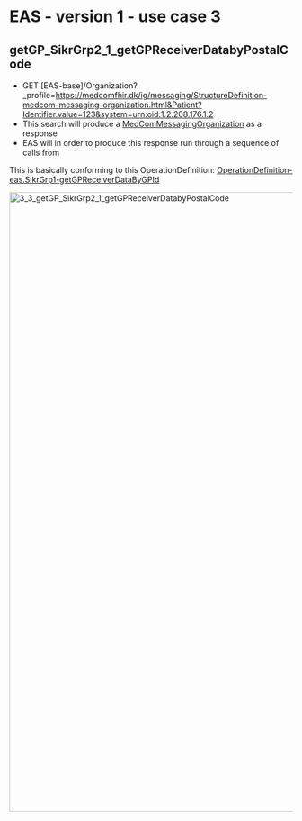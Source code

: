 # EAS - version 1 - use case 3

## getGP_SikrGrp2_1_getGPReceiverDatabyPostalCode

- GET [EAS-base]/Organization?_profile=https://medcomfhir.dk/ig/messaging/StructureDefinition-medcom-messaging-organization.html&Patient?Identifier.value=123&system=urn:oid:1.2.208.176.1.2
- This search will produce a <a href="https://medcomfhir.dk/ig/messaging/StructureDefinition-medcom-messaging-organization.html" target="_blank">MedComMessagingOrganization</a> as a response
- EAS will in order to produce this response run through a sequence of calls from 

This is basically conforming to this OperationDefinition: <a href="OperationDefinition-eas.SikrGrp1-getGPReceiverDataByGPId.html">OperationDefinition-eas.SikrGrp1-getGPReceiverDataByGPId</a> 

<img src="./3_3_getGP_SikrGrp2_1_getGPReceiverDatabyPostalCode.png" alt="3_3_getGP_SikrGrp2_1_getGPReceiverDatabyPostalCode" width="1100">


